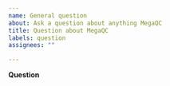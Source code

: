 ```yaml
---
name: General question
about: Ask a question about anything MegaQC
title: Question about MegaQC
labels: question
assignees: ""

---
```


**Question**

<!-- Ask your question here. Please use the BUG template for bugs and the FEATURE REQUEST template for feature requests. -->
